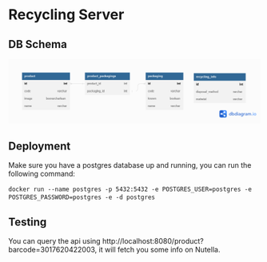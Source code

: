 # Recycling Server

## DB Schema

![](../readme-imgs/db_schema.png)


## Deployment 

Make sure you have a postgres database up and running, you can run the following command:
```
docker run --name postgres -p 5432:5432 -e POSTGRES_USER=postgres -e POSTGRES_PASSWORD=postgres -e -d postgres
```


## Testing
You can query the api using http://localhost:8080/product?barcode=3017620422003, it will fetch you some info on Nutella.
 